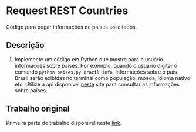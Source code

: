 # Request REST Countries

Código para pegar informações de países solicitados.

## Descrição

1. Implemente um código em Python que mostre para o usuário informações sobre países. Por exemplo, quando o usuário digitar o comando `python paises.py Brazil info`, informações sobre o país Brasil serão exibidas no terminal como população, moeda, idioma nativo etc. Utilize a api disponível [neste](https://restcountries.com) site para consultar as informações sobre países.

## Trabalho original
Primeira parte do trabalho disponível neste [link](https://github.com/matheusdutra0207/Trabalho-1-ling-prog).
